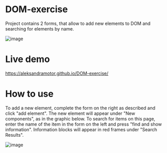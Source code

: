 # DOM-exercise

Project contains 2 forms, that allow to add new elements to DOM and searching for elements by name.

![image](https://github.com/AleksandraMotor/DOM-exercise/assets/80909471/789ae321-9b54-481d-9463-bd764b61fb0c)

# Live demo
https://aleksandramotor.github.io/DOM-exercise/

# How to use

To add a new element, complete the form on the right as described and click "add element".
The new element will appear under "New components", as in the graphic below.
To search for items on this page, enter the name of the item in the form on the left and press "find and show information". Information blocks will appear in red frames under "Search Results".

![image](https://github.com/AleksandraMotor/DOM-exercise/assets/80909471/652482b8-dd51-4956-a3c1-7125f29d389c)
